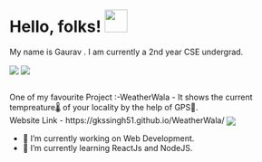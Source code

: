 # Hello, folks! <img src="https://raw.githubusercontent.com/MartinHeinz/MartinHeinz/master/wave.gif" width="40px"> 
My name is Gaurav . I am currently a 2nd year CSE undergrad. 
<br>

<img align="center" src="https://img.shields.io/badge/code-Javascript-red" /> <img align="center" src="https://img.shields.io/badge/OS-Linux-green" />


<br>
One of my favourite Project :-WeatherWala - It shows the current tempreature🌡️ of your locality by the help of GPS📍.
<br>
Website Link - https://gkssingh51.github.io/WeatherWala/ <img align="center" src="https://img.shields.io/badge/website-UP-green" />

- 🔭 I’m currently working on Web Development.
- 🌱 I’m currently learning ReactJs and NodeJS. 


